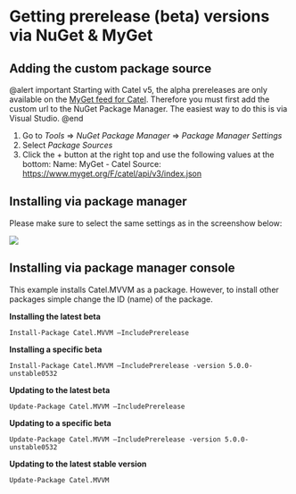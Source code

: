 # Getting prerelease (beta) versions via NuGet & MyGet

## Adding the custom package source

@alert important
Starting with Catel v5, the alpha prereleases are only available on the [MyGet feed for Catel](https://www.myget.org/feed/Packages/catel). Therefore you must first add the custom url to the NuGet Package Manager. The easiest way to do this is via Visual Studio.
@end

1.  Go to *Tools* =\> *NuGet Package Manager* =\> *Package Manager Settings*
2.  Select *Package Sources*
3.  Click the + button at the right top and use the following values at the bottom:
    Name: MyGet - Catel
    Source: <https://www.myget.org/F/catel/api/v3/index.json>

## Installing via package manager

Please make sure to select the same settings as in the screenshow below:

![](../images/setup-deployment/getting-prerelease-versions-via-nuget/nuget.png)

## Installing via package manager console

This example installs Catel.MVVM as a package. However, to install other packages simple change the ID (name) of the package.

**Installing the latest beta**

```
Install-Package Catel.MVVM –IncludePrerelease
```

**Installing a specific beta**

```
Install-Package Catel.MVVM –IncludePrerelease -version 5.0.0-unstable0532
```

**Updating to the latest beta**

```
Update-Package Catel.MVVM –IncludePrerelease
```

**Updating to a specific beta**

```
Update-Package Catel.MVVM –IncludePrerelease -version 5.0.0-unstable0532
```

**Updating to the latest stable version**

```
Update-Package Catel.MVVM
```
